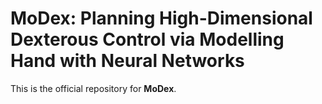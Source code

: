 # MoDex: Planning High-Dimensional Dexterous Control via Modelling Hand with Neural Networks
This is the official repository for **MoDex**.
